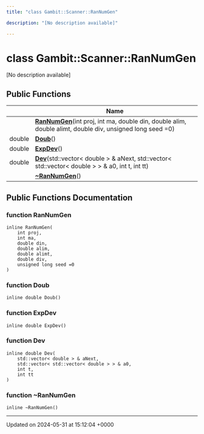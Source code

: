 ```yaml
---
title: "class Gambit::Scanner::RanNumGen"

description: "[No description available]"

---
```


# class Gambit::Scanner::RanNumGen



[No description available]

## Public Functions

|                | Name           |
| -------------- | -------------- |
| | **[RanNumGen](/documentation/code/classes/classgambit_1_1scanner_1_1rannumgen/#function-rannumgen)**(int proj, int ma, double din, double alim, double alimt, double div, unsigned long seed =0) |
| double | **[Doub](/documentation/code/classes/classgambit_1_1scanner_1_1rannumgen/#function-doub)**() |
| double | **[ExpDev](/documentation/code/classes/classgambit_1_1scanner_1_1rannumgen/#function-expdev)**() |
| double | **[Dev](/documentation/code/classes/classgambit_1_1scanner_1_1rannumgen/#function-dev)**(std::vector< double > & aNext, std::vector< std::vector< double > > & a0, int t, int tt) |
| | **[~RanNumGen](/documentation/code/classes/classgambit_1_1scanner_1_1rannumgen/#function-rannumgen)**() |

## Public Functions Documentation

### function RanNumGen

```
inline RanNumGen(
    int proj,
    int ma,
    double din,
    double alim,
    double alimt,
    double div,
    unsigned long seed =0
)
```


### function Doub

```
inline double Doub()
```


### function ExpDev

```
inline double ExpDev()
```


### function Dev

```
inline double Dev(
    std::vector< double > & aNext,
    std::vector< std::vector< double > > & a0,
    int t,
    int tt
)
```


### function ~RanNumGen

```
inline ~RanNumGen()
```


-------------------------------

Updated on 2024-05-31 at 15:12:04 +0000